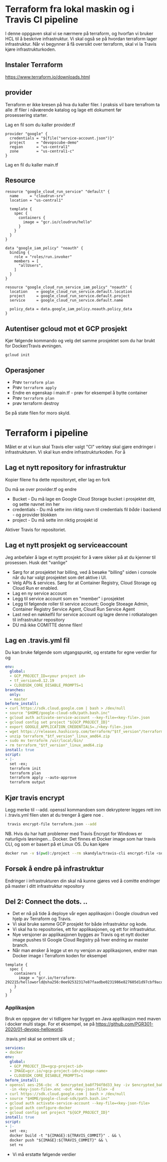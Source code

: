 # Terraform fra lokal maskin og i Travis CI pipeline 

I denne oppgaven skal vi se nærmere på terraform, og hvorfan vi bruker HCL til å beskrive infrastruktur. Vi skal også se på
hvordan terraform lager infrastruktur. Når vi begynner å få oversikt over terraform, skal vi la Travis kjøre infrastrukturkoden. 

## Instaler Terraform 

https://www.terraform.io/downloads.html

## provider

Terraform er ikke kresen på hva du kaller filer. I praksis vil bare terrafrom ta alle .tf filer i nåværende katalog og lage ett dokument før  
prosessering starter. 

Lag en fil som du kaller provider.tf

```hcl-terraform
provider "google" {
  credentials = "${file("service-account.json")}"
  project     = "devopscube-demo"
  region      = "us-central1"
  zone        = "us-central1-c"
}
```

Lag en fil du kaller main.tf

## Resource 

```hcl-terraform
resource "google_cloud_run_service" "default" {
  name     = "cloudrun-srv"
  location = "us-central1"

  template {
    spec {
      containers {
        image = "gcr.io/cloudrun/hello"
      }
    }
  }
}

data "google_iam_policy" "noauth" {
  binding {
    role = "roles/run.invoker"
    members = [
      "allUsers",
    ]
  }
}

resource "google_cloud_run_service_iam_policy" "noauth" {
  location    = google_cloud_run_service.default.location
  project     = google_cloud_run_service.default.project
  service     = google_cloud_run_service.default.name

  policy_data = data.google_iam_policy.noauth.policy_data
}
```

## Autentiser gcloud mot et GCP prosjekt  

Kjør følgende kommando og velg det samme prosjektet som du har brukt for Docker/Travis øvningen. 

```
gcloud init
```

## Operasjoner 

* Prøv ```terraform plan```
* Prøv ```terraform apply```
* Endre en egenskap i main.tf - prøv for eksempel å bytte container  
* Prøv ```terraform plan```
* prøv terraform destroy

Se på state filen for moro skyld. 

# Terraform i pipeline 

Målet er at vi kun skal Travis eller valgt "CI" verktøy skal gjøre endringer i infrastrukturen. Vi skal kun endre infrastrukturkoden. 
For å 

## Lag et nytt repository for infrastruktur 

Kopier filene fra dette repositoryet, eller lag en fork 

Du må se over provider.tf og endre 

* Bucket - Du må lage en Google Cloud Storage bucket i prosjektet ditt, og sette navnet inn her
* credentials - Du må sette inn riktig navn til credentials fil *både* i backend - og provider blokken
* project - Du må sette inn riktig prosjekt id 

Aktiver Travis for repositoriet. 


## Lag et nytt prosjekt og serviceaccount

Jeg anbefaler å lage et nyttt prosjekt for å være sikker på at du kjenner til prosessen. Husk det "vanlige"

- Sørg for at prosjektet har billing, ved å besøke "billing" siden i console når du har valgt prosjektet som det aktive i UI. 
- Velg APIs & services. Sørg for at Container Registry, Cloud Storage og Cloud Run er enabled. 
- Lag en ny service account
- Legg til service account som en "member" i prosjektet
- Legg til følgende roller til service account; Google Stoeage Admin, Container Registry Service Agent, Cloud Run Service Agent 
- Last ned en nøkkelfil for service account og lagre denne i rotkatalogen til infrastruktur repository
- DU må ikke COMITTE denne filen!


## Lag en .travis.yml fil

Du kan bruke følgende som utgangspunkt, og erstatte for egne verdier for <key file> og <your project id> 

```yaml
env:
  global:
  - GCP_PROJECT_ID=<your project id>
  - tf_version=0.12.19
  - CLOUDSDK_CORE_DISABLE_PROMPTS=1
branches:
  only:
  - master
before_install:
- curl https://sdk.cloud.google.com | bash > /dev/null
- source "$HOME/google-cloud-sdk/path.bash.inc"
- gcloud auth activate-service-account --key-file=<key-file>.json
- gcloud config set project "${GCP_PROJECT_ID}"
- export GOOGLE_APPLICATION_CREDENTIALS=./<key-file>.json
- wget https://releases.hashicorp.com/terraform/"$tf_version"/terraform_"$tf_version"_linux_amd64.zip
- unzip terraform_"$tf_version"_linux_amd64.zip
- sudo mv terraform /usr/local/bin/
- rm terraform_"$tf_version"_linux_amd64.zip
install: true
script:
- |-
  set -ex;
  terraform init
  terraform plan
  terraform apply --auto-approve
  terraform output

```

## Kjør travis encrypt 

Legg merke til --add. openssl kommandoen som dekrypterer legges rett inn i .travis.yml filen uten at du trenger å gjøre noe .
```bash
 travis encrypt-file terraform.json --add
```

NB. Hvis du har hatt problemer med Travis Encrypt for Windows er naturligvis løsningen... Docker. Det finnes et Docker image som har travis CLI, og som er basert
på et Linux OS. Du kan kjøre 

```bash
docker run -v $(pwd):/project --rm skandyla/travis-cli encrypt-file <some-file> --add 
``` 

## Forsøk å endre på infrastruktur 

Endringer i infrastrukturen din skal nå kunne gjøres ved å  comitte endringer på master i ditt infrastruktur repository

## Del 2: Connect the dots. ..


* Det er nå på tide å deploye vår egen applikasjon i Google cloudrun ved hjelp av Terraform og Travis. 
* Vi skal bruke samme GCP prosjekt for både infrastruktur og kode. 
* Vi skal ha to repositories, ett for applikasjonen, og ett for infrastruktur. 
* Nye versjoner av applikasjonen bygges av Travis og et nytt docker image pushes til Google Cloud Registry på hver endring av master branch. 
* Når man ønsker å legge ut en ny versjon av applikasjonen, endrer man Docker image i Terraform koden for eksempel
```
template {
  spec {
    containers {
      image = "gcr.io/terraform-292215/helloworld@sha256:0ee92532317e87faadbe0231986e827605d1d97cbf9acd9c44557f49a416867d"
    }
  }
}
```

### Applikasjon

Bruk en oppgave der vi tidligere har bygget en Java applikasjon med maven i docker multi stage. For et eksempel, se på https://github.com/PGR301-2020/01-devops-helloworld. 

.travis.yml skal se omtrent slik ut ; 

```yml
services:
- docker
env:
  global:
  - GCP_PROJECT_ID=<gcp-project-id>
  - IMAGE=gcr.io/<gcp-project-id>/<image-name>
  - CLOUDSDK_CORE_DISABLE_PROMPTS=1
before_install:
- openssl aes-256-cbc -K $encrypted_ba8f794f8d33_key -iv $encrypted_ba8f794f8d33_iv
  -in <key-json-file>.enc -out <key-json-file> -d
- curl https://sdk.cloud.google.com | bash > /dev/null
- source "$HOME/google-cloud-sdk/path.bash.inc"
- gcloud auth activate-service-account --key-file=<key-json-file>
- gcloud auth configure-docker
- gcloud config set project "${GCP_PROJECT_ID}"
install: true
script:
- |-
  set -ex;
  docker build -t "${IMAGE}:${TRAVIS_COMMIT}" . && \
  docker push "${IMAGE}:${TRAVIS_COMMIT}" && \
  set +x
```

* Vi må erstatte følgende verdier 






